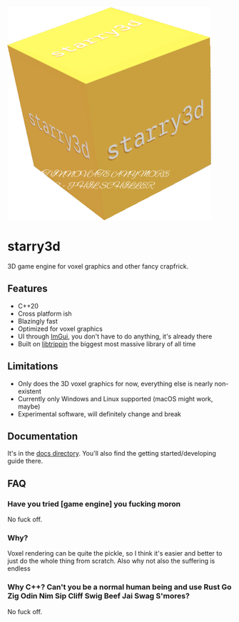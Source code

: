 !["can't innovate my ass" - phil schiller](./docs/logo.png)

# starry3d

3D game engine for voxel graphics and other fancy crapfrick.

## Features

- C++20
- Cross platform ish
- Blazingly fast
- Optimized for voxel graphics
- UI through [ImGui](https://github.com/ocornut/imgui), you don't have to do anything, it's
  already there
- Built on [libtrippin](https://github.com/hellory4n/libtrippin) the biggest most massive library of all time

## Limitations

- Only does the 3D voxel graphics for now, everything else is nearly non-existent
- Currently only Windows and Linux supported (macOS might work, maybe)
- Experimental software, will definitely change and break

## Documentation

It's in the [docs directory](./docs/README.md). You'll also find the getting started/developing guide there.

## FAQ

### Have you tried \[game engine] you fucking moron

No fuck off.

### Why?

Voxel rendering can be quite the pickle, so I think it's easier and better to just do the whole thing
from scratch. Also why not also the suffering is endless

### Why C++? Can't you be a normal human being and use Rust Go Zig Odin Nim Sip Cliff Swig Beef Jai Swag S'mores?

No fuck off.
